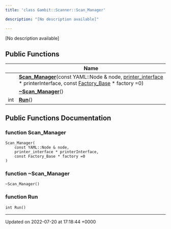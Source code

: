 ```yaml
---
title: 'class Gambit::Scanner::Scan_Manager'

description: "[No description available]"

---
```









[No description available]

## Public Functions

|                | Name           |
| -------------- | -------------- |
| | **[Scan_Manager](/documentation/code/classes/classgambit_1_1scanner_1_1scan__manager/#function-scan-manager)**(const YAML::Node & node, [printer_interface](/documentation/code/namespaces/namespacegambit_1_1scanner/#typedef-printer-interface) * printerInterface, const [Factory_Base](/documentation/code/classes/classgambit_1_1scanner_1_1factory__base/) * factory =0) |
| | **[~Scan_Manager](/documentation/code/classes/classgambit_1_1scanner_1_1scan__manager/#function-~scan-manager)**() |
| int | **[Run](/documentation/code/classes/classgambit_1_1scanner_1_1scan__manager/#function-run)**() |

## Public Functions Documentation

### function Scan_Manager

```
Scan_Manager(
    const YAML::Node & node,
    printer_interface * printerInterface,
    const Factory_Base * factory =0
)
```


### function ~Scan_Manager

```
~Scan_Manager()
```


### function Run

```
int Run()
```


-------------------------------

Updated on 2022-07-20 at 17:18:44 +0000